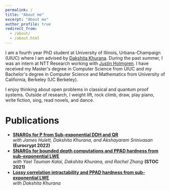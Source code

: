 ```yaml
---
permalink: /
title: "About me"
excerpt: "About me"
author_profile: true
redirect_from:
  - /about/
  - /about.html
---
```


I am a fourth year PhD student at University of Illinois, Urbana-Champaign (UIUC) where I am advised by [Dakshita Khurana](https://www.dakshitakhurana.com/). During the past summer, I was an intern at NTT Research working with [Justin Holmgren](https://justinholmgren.com/). I have received my Master's degree in Computer Science from UIUC and my Bachelor's degree in Computer Science and Mathematics from University of California, Berkeley (UC Berkeley).

<!-- I am a fourth year PhD student at University of Illinois, Urbana-Champaign (UIUC) where I am advised by <a href="https://www.dakshitakhurana.com/" style="color: SlateBlue; text-decoration: underline;">Dakshita Khurana</a>. During the past summer, I was an intern at NTT Research working with <a href="https://justinholmgren.com/" style="color: SlateBlue; text-decoration: underline;">Justin Holmgren</a>. Additionally, I have received my Master's degree in Computer Science from UIUC and my Bachelor's degree in Computer Science and Mathematics from University of California, Berkeley (UC Berkeley). -->

I enjoy thinking about open problems in classical and quantum proof systems. Outside of research, I weight lift, rock climb, draw, play piano, write fiction, sing, read novels, and dance.
<!-- ride horseback, play basketball, run, swim, tend plants, fold origami -->

# Publications

- **[SNARGs for P from Sub-exponential DDH and QR](https://eprint.iacr.org/2022/353)**  
_with James Hulett, Dakshita Khurana, and Akshayaram Srinivasan_ **(Eurocrypt 2022)**
- **[SNARGs for bounded depth computations and PPAD hardness from sub-exponential LWE](https://eprint.iacr.org/2020/980)**  
_with Yael Tauman Kalai, Dakshita Khurana, and Rachel Zhang_ **(STOC 2021)**
- **[Lossy correlation intractability and PPAD hardness from sub-exponential LWE](https://eprint.iacr.org/2020/911)**  
_with Dakshita Khurana_

<!-- - <a href="https://eprint.iacr.org/2022/353" style="color: SlateBlue;"><b>SNARGs for P from Sub-exponential DDH and QR</b></a>  
_with James Hulett, Dakshita Khurana, and Akshayaram Srinivasan_ <b>(Eurocrypt 2022)</b>
- <a href="https://eprint.iacr.org/2020/980" style="color: SlateBlue;"><b>SNARGs for bounded depth computations and PPAD hardness from sub-exponential LWE</b></a>  
_with Yael Tauman Kalai, Dakshita Khurana, and Rachel Zhang_ <b>(STOC 2021)</b>
- <a href="https://eprint.iacr.org/2020/911" style="color: SlateBlue;"><b>Lossy correlation intractability and PPAD hardness from sub-exponential LWE</b></a>  
_with Dakshita Khurana_ -->

<!-- This is the front page of a website that is powered by the [academicpages template](https://github.com/academicpages/academicpages.github.io) and hosted on GitHub pages. [GitHub pages](https://pages.github.com) is a free service in which websites are built and hosted from code and data stored in a GitHub repository, automatically updating when a new commit is made to the respository. This template was forked from the [Minimal Mistakes Jekyll Theme](https://mmistakes.github.io/minimal-mistakes/) created by Michael Rose, and then extended to support the kinds of content that academics have: publications, talks, teaching, a portfolio, blog posts, and a dynamically-generated CV. You can fork [this repository](https://github.com/academicpages/academicpages.github.io) right now, modify the configuration and markdown files, add your own PDFs and other content, and have your own site for free, with no ads! An older version of this template powers my own personal website at [stuartgeiger.com](http://stuartgeiger.com), which uses [this Github repository](https://github.com/staeiou/staeiou.github.io).

A data-driven personal website
======
Like many other Jekyll-based GitHub Pages templates, academicpages makes you separate the website's content from its form. The content & metadata of your website are in structured markdown files, while various other files constitute the theme, specifying how to transform that content & metadata into HTML pages. You keep these various markdown (.md), YAML (.yml), HTML, and CSS files in a public GitHub repository. Each time you commit and push an update to the repository, the [GitHub pages](https://pages.github.com/) service creates static HTML pages based on these files, which are hosted on GitHub's servers free of charge.

Many of the features of dynamic content management systems (like Wordpress) can be achieved in this fashion, using a fraction of the computational resources and with far less vulnerability to hacking and DDoSing. You can also modify the theme to your heart's content without touching the content of your site. If you get to a point where you've broken something in Jekyll/HTML/CSS beyond repair, your markdown files describing your talks, publications, etc. are safe. You can rollback the changes or even delete the repository and start over -- just be sure to save the markdown files! Finally, you can also write scripts that process the structured data on the site, such as [this one](https://github.com/academicpages/academicpages.github.io/blob/master/talkmap.ipynb) that analyzes metadata in pages about talks to display [a map of every location you've given a talk](https://academicpages.github.io/talkmap.html).

Getting started
======
1. Register a GitHub account if you don't have one and confirm your e-mail (required!)
1. Fork [this repository](https://github.com/academicpages/academicpages.github.io) by clicking the "fork" button in the top right.
1. Go to the repository's settings (rightmost item in the tabs that start with "Code", should be below "Unwatch"). Rename the repository "[your GitHub username].github.io", which will also be your website's URL.
1. Set site-wide configuration and create content & metadata (see below -- also see [this set of diffs](http://archive.is/3TPas) showing what files were changed to set up [an example site](https://getorg-testacct.github.io) for a user with the username "getorg-testacct")
1. Upload any files (like PDFs, .zip files, etc.) to the files/ directory. They will appear at https://[your GitHub username].github.io/files/example.pdf.  
1. Check status by going to the repository settings, in the "GitHub pages" section

Site-wide configuration
------
The main configuration file for the site is in the base directory in [_config.yml](https://github.com/academicpages/academicpages.github.io/blob/master/_config.yml), which defines the content in the sidebars and other site-wide features. You will need to replace the default variables with ones about yourself and your site's github repository. The configuration file for the top menu is in [_data/navigation.yml](https://github.com/academicpages/academicpages.github.io/blob/master/_data/navigation.yml). For example, if you don't have a portfolio or blog posts, you can remove those items from that navigation.yml file to remove them from the header.

Create content & metadata
------
For site content, there is one markdown file for each type of content, which are stored in directories like _publications, _talks, _posts, _teaching, or _pages. For example, each talk is a markdown file in the [_talks directory](https://github.com/academicpages/academicpages.github.io/tree/master/_talks). At the top of each markdown file is structured data in YAML about the talk, which the theme will parse to do lots of cool stuff. The same structured data about a talk is used to generate the list of talks on the [Talks page](https://academicpages.github.io/talks), each [individual page](https://academicpages.github.io/talks/2012-03-01-talk-1) for specific talks, the talks section for the [CV page](https://academicpages.github.io/cv), and the [map of places you've given a talk](https://academicpages.github.io/talkmap.html) (if you run this [python file](https://github.com/academicpages/academicpages.github.io/blob/master/talkmap.py) or [Jupyter notebook](https://github.com/academicpages/academicpages.github.io/blob/master/talkmap.ipynb), which creates the HTML for the map based on the contents of the _talks directory).

**Markdown generator**

I have also created [a set of Jupyter notebooks](https://github.com/academicpages/academicpages.github.io/tree/master/markdown_generator
) that converts a CSV containing structured data about talks or presentations into individual markdown files that will be properly formatted for the academicpages template. The sample CSVs in that directory are the ones I used to create my own personal website at stuartgeiger.com. My usual workflow is that I keep a spreadsheet of my publications and talks, then run the code in these notebooks to generate the markdown files, then commit and push them to the GitHub repository.

How to edit your site's GitHub repository
------
Many people use a git client to create files on their local computer and then push them to GitHub's servers. If you are not familiar with git, you can directly edit these configuration and markdown files directly in the github.com interface. Navigate to a file (like [this one](https://github.com/academicpages/academicpages.github.io/blob/master/_talks/2012-03-01-talk-1.md) and click the pencil icon in the top right of the content preview (to the right of the "Raw | Blame | History" buttons). You can delete a file by clicking the trashcan icon to the right of the pencil icon. You can also create new files or upload files by navigating to a directory and clicking the "Create new file" or "Upload files" buttons.

Example: editing a markdown file for a talk
![Editing a markdown file for a talk](/images/editing-talk.png)

For more info
------
More info about configuring academicpages can be found in [the guide](https://academicpages.github.io/markdown/). The [guides for the Minimal Mistakes theme](https://mmistakes.github.io/minimal-mistakes/docs/configuration/) (which this theme was forked from) might also be helpful. -->
